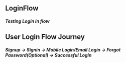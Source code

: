 ## LoginFlow
##### Testing Login in flow 
## User Login Flow Journey
##### Signup -> Signin -> Mobile Login/Email Login -> Forgot Password(Optional) -> Successful Login
